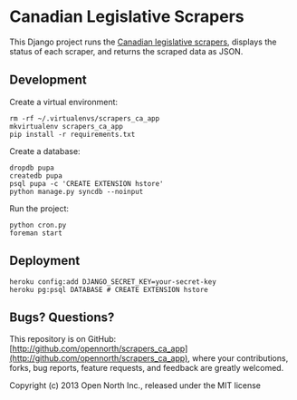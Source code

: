 # Canadian Legislative Scrapers

This Django project runs the [Canadian legislative scrapers](http://github.com/opencivicdata/scrapers-ca), displays the status of each scraper, and returns the scraped data as JSON.

## Development

Create a virtual environment:

```
rm -rf ~/.virtualenvs/scrapers_ca_app
mkvirtualenv scrapers_ca_app
pip install -r requirements.txt
```

Create a database:

```
dropdb pupa
createdb pupa
psql pupa -c 'CREATE EXTENSION hstore'
python manage.py syncdb --noinput
```

Run the project:

```
python cron.py
foreman start
```

## Deployment

```
heroku config:add DJANGO_SECRET_KEY=your-secret-key
heroku pg:psql DATABASE # CREATE EXTENSION hstore
```

## Bugs? Questions?

This repository is on GitHub: [http://github.com/opennorth/scrapers_ca_app](http://github.com/opennorth/scrapers_ca_app), where your contributions, forks, bug reports, feature requests, and feedback are greatly welcomed.

Copyright (c) 2013 Open North Inc., released under the MIT license
